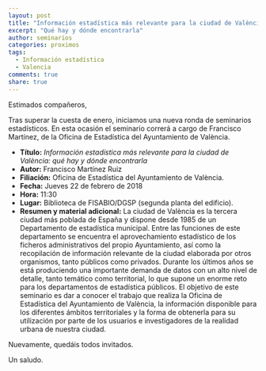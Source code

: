 ```yaml
---
layout: post
title: "Información estadística más relevante para la ciudad de València"
excerpt: "Qué hay y dónde encontrarla"
author: seminarios
categories: proximos
tags:
  - Información estadística
  - Valencia
comments: true
share: true
---
```


Estimados compañeros,

Tras superar la cuesta de enero, iniciamos una nueva ronda de seminarios estadísticos. En esta ocasión el seminario correrá a cargo de Francisco Martínez, de la Oficina de Estadística del Ayuntamiento de València.

- **Título:** _Información estadística más relevante para la ciudad de València: qué hay y dónde encontrarla_
- **Autor:** Francisco Martínez Ruiz
- **Filiación:** Oficina de Estadística del Ayuntamiento de València.
- **Fecha:** Jueves 22 de febrero de 2018
- **Hora:** 11:30
- **Lugar:** Biblioteca de FISABIO/DGSP (segunda planta del edificio).
- **Resumen y material adicional:** La ciudad de València es la tercera ciudad más poblada de España y dispone desde 1985 de un Departamento de estadística municipal. Entre las funciones de este departamento se encuentra el aprovechamiento estadístico de los ficheros administrativos del propio Ayuntamiento, así como la recopilación de información relevante de la ciudad elaborada por otros organismos, tanto públicos como privados. Durante los últimos años se está produciendo una importante demanda de datos con un alto nivel de detalle, tanto temático como territorial, lo que supone un enorme reto para los departamentos de estadística públicos. El objetivo de este seminario es dar a conocer el trabajo que realiza la Oficina de Estadística del Ayuntamiento de València, la información disponible para los diferentes ámbitos territoriales y la forma de obtenerla para su utilización por parte de los usuarios e investigadores de la realidad urbana de nuestra ciudad.

Nuevamente, quedáis todos invitados.

Un saludo.
